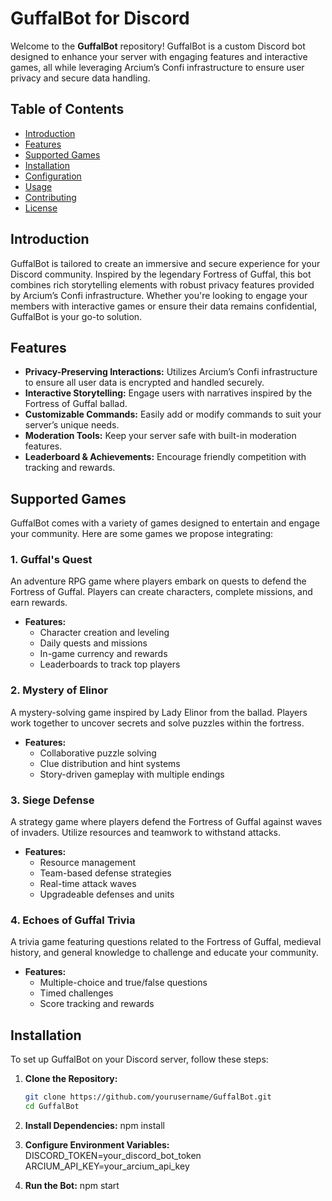 # GuffalBot for Discord

Welcome to the **GuffalBot** repository! GuffalBot is a custom Discord bot designed to enhance your server with engaging features and interactive games, all while leveraging Arcium’s Confi infrastructure to ensure user privacy and secure data handling.

## Table of Contents

- [Introduction](#introduction)
- [Features](#features)
- [Supported Games](#supported-games)
- [Installation](#installation)
- [Configuration](#configuration)
- [Usage](#usage)
- [Contributing](#contributing)
- [License](#license)

## Introduction

GuffalBot is tailored to create an immersive and secure experience for your Discord community. Inspired by the legendary Fortress of Guffal, this bot combines rich storytelling elements with robust privacy features provided by Arcium’s Confi infrastructure. Whether you're looking to engage your members with interactive games or ensure their data remains confidential, GuffalBot is your go-to solution.

## Features

- **Privacy-Preserving Interactions:** Utilizes Arcium’s Confi infrastructure to ensure all user data is encrypted and handled securely.
- **Interactive Storytelling:** Engage users with narratives inspired by the Fortress of Guffal ballad.
- **Customizable Commands:** Easily add or modify commands to suit your server’s unique needs.
- **Moderation Tools:** Keep your server safe with built-in moderation features.
- **Leaderboard & Achievements:** Encourage friendly competition with tracking and rewards.

## Supported Games

GuffalBot comes with a variety of games designed to entertain and engage your community. Here are some games we propose integrating:

### 1. **Guffal's Quest**

An adventure RPG game where players embark on quests to defend the Fortress of Guffal. Players can create characters, complete missions, and earn rewards.

- **Features:**
  - Character creation and leveling
  - Daily quests and missions
  - In-game currency and rewards
  - Leaderboards to track top players

### 2. **Mystery of Elinor**

A mystery-solving game inspired by Lady Elinor from the ballad. Players work together to uncover secrets and solve puzzles within the fortress.

- **Features:**
  - Collaborative puzzle solving
  - Clue distribution and hint systems
  - Story-driven gameplay with multiple endings

### 3. **Siege Defense**

A strategy game where players defend the Fortress of Guffal against waves of invaders. Utilize resources and teamwork to withstand attacks.

- **Features:**
  - Resource management
  - Team-based defense strategies
  - Real-time attack waves
  - Upgradeable defenses and units

### 4. **Echoes of Guffal Trivia**

A trivia game featuring questions related to the Fortress of Guffal, medieval history, and general knowledge to challenge and educate your community.

- **Features:**
  - Multiple-choice and true/false questions
  - Timed challenges
  - Score tracking and rewards

## Installation

To set up GuffalBot on your Discord server, follow these steps:

1. **Clone the Repository:**

   ```bash
   git clone https://github.com/yourusername/GuffalBot.git
   cd GuffalBot
2. **Install Dependencies:**
   npm install
3. **Configure Environment Variables:**
  DISCORD_TOKEN=your_discord_bot_token
  ARCIUM_API_KEY=your_arcium_api_key

4. **Run the Bot:**
  npm start
